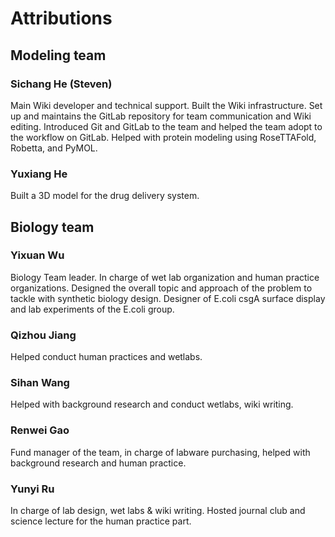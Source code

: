 # Attributions

## Modeling team

### Sichang He (Steven)

Main Wiki developer and technical support.
Built the Wiki infrastructure.
Set up and maintains the GitLab repository
for team communication and Wiki editing.
Introduced Git and GitLab to the team and
helped the team adopt to the workflow on GitLab.
Helped with protein modeling using RoseTTAFold, Robetta, and PyMOL.

### Yuxiang He

Built a 3D model for the drug delivery system.

## Biology team

### Yixuan Wu

Biology Team leader.
In charge of wet lab organization and human practice organizations.
Designed the overall topic and approach of the problem to tackle
with synthetic biology design. Designer of E.coli csgA surface display
and lab experiments of the E.coli group.

### Qizhou Jiang

Helped conduct human practices and wetlabs.

### Sihan Wang
Helped with background research and conduct wetlabs, wiki writing.

### Renwei Gao
Fund manager of the team, in charge of labware purchasing, helped with background research and human practice.

### Yunyi Ru

In charge of lab design, wet labs & wiki writing. Hosted journal club and science lecture for the human practice part. 
